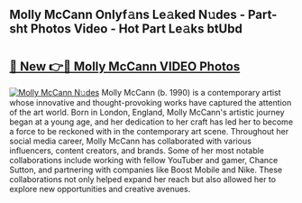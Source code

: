 ## Molly McCann Onlyf𝚊ns Le𝚊ked N𝚞des - Part-sht Photos Video - Hot Part Le𝚊ks btUbd

# <h2><a href="http://ac24753.deff.icu/?id=Molly+McCann">🔗 New 👉🔴 Molly McCann VIDEO Photos</a></h2>

[![Molly McCann N𝚞des](https://i.imgur.com/rIISA9y.gif)](http://ac24753.deff.icu/?id=Molly+McCann)
Molly McCann (b. 1990) is a contemporary artist whose innovative and thought-provoking works have captured the attention of the art world. Born in London, England, Molly McCann's artistic journey began at a young age, and her dedication to her craft has led her to become a force to be reckoned with in the contemporary art scene. Throughout her social media career, Molly McCann has collaborated with various influencers, content creators, and brands. Some of her most notable collaborations include working with fellow YouTuber and gamer, Chance Sutton, and partnering with companies like Boost Mobile and Nike. These collaborations not only helped expand her reach but also allowed her to explore new opportunities and creative avenues.
